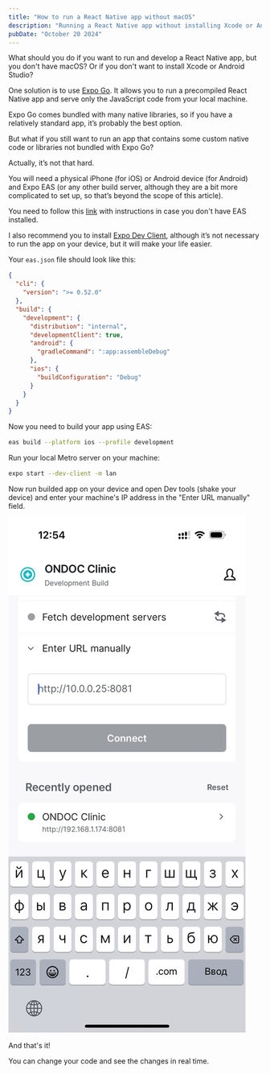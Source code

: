```yaml
---
title: "How to run a React Native app without macOS"
description: "Running a React Native app without installing Xcode or Android Studio"
pubDate: "October 20 2024"
---
```


What should you do if you want to run and develop a React Native app, but you don't have macOS? Or if you don't want to install Xcode or Android Studio?

One solution is to use [Expo Go](https://expo.dev/go). It allows you to run a precompiled React Native app and serve only the JavaScript code from your local machine.

Expo Go comes bundled with many native libraries, so if you have a relatively standard app, it’s probably the best option.

But what if you still want to run an app that contains some custom native code or libraries not bundled with Expo Go?

Actually, it’s not that hard.

You will need a physical iPhone (for iOS) or Android device (for Android) and Expo EAS (or any other build server, although they are a bit more complicated to set up, so that’s beyond the scope of this article).

You need to follow this [link](https://expo.dev/eas) with instructions in case you don't have EAS installed.

I also recommend you to install [Expo Dev Client](https://docs.expo.dev/versions/latest/sdk/dev-client/), although it’s not necessary to run the app on your device, but it will make your life easier.

Your `eas.json` file should look like this:

```json
{
  "cli": {
    "version": ">= 0.52.0"
  },
  "build": {
    "development": {
      "distribution": "internal",
      "developmentClient": true,
      "android": {
        "gradleCommand": ":app:assembleDebug"
      },
      "ios": {
        "buildConfiguration": "Debug"
      }
    }
  }
}
```

Now you need to build your app using EAS:

```bash
eas build --platform ios --profile development
```

Run your local Metro server on your machine:

```bash
expo start --dev-client -m lan
```

Now run builded app on your device and open Dev tools (shake your device) and enter your machine's IP address in the "Enter URL manually" field.

[![iPhone screenshot with opened Expo Dev Tools](../assets/eas.jpg)](../assets/eas.jpg)

And that's it!

You can change your code and see the changes in real time.
